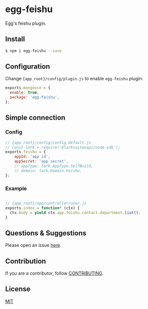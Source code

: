 # egg-feishu

Egg's feishu plugin.

## Install

```bash
$ npm i egg-feishu --save
```

## Configuration

Change `{app_root}/config/plugin.js` to enable `egg-feishu` plugin:

```js
exports.mongoose = {
  enable: true,
  package: 'egg-feishu',
};
```

## Simple connection

### Config

```js
// {app_root}/config/config.default.js
// const lark = require('@larksuiteoapi/node-sdk');
exports.feishu = {
    appId: 'app id',
    appSecret: 'app secret',
    // appType: lark.AppType.SelfBuild,
    // domain: lark.Domain.Feishu,
};
```

### Example

```js

// {app_root}/app/controller/user.js
exports.index = function* (ctx) {
  ctx.body = yield ctx.app.feishu.contact.department.list();
}
```

## Questions & Suggestions

Please open an issue [here](https://github.com/livstyle/egg-feishu/issues).

## Contribution

If you are a contributor, follow [CONTRIBUTING](https://eggjs.org/zh-cn/contributing.html).

## License

[MIT](LICENSE)
